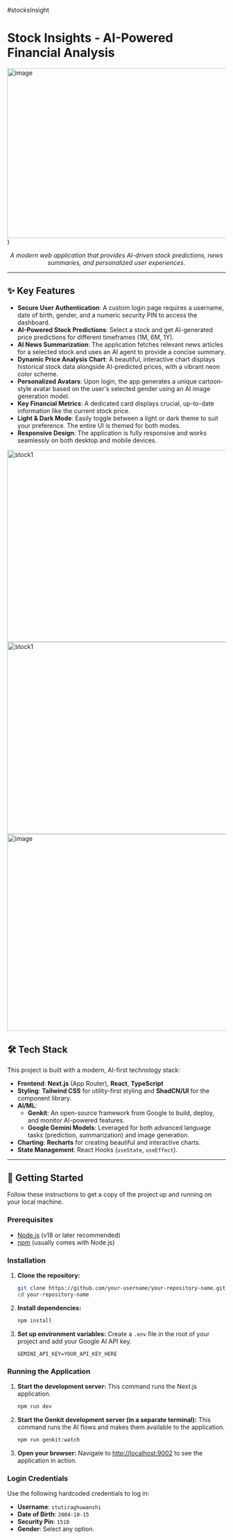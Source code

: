 #stocksInsight


# Stock Insights - AI-Powered Financial Analysis

<img width="943" height="392" alt="image" src="https://github.com/user-attachments/assets/329182f2-6505-4fd8-9fa7-3b56ae9981a2" />
)
<p align="center"><i>A modern web application that provides AI-driven stock predictions, news summaries, and personalized user experiences.</i></p>

---

## ✨ Key Features

- **Secure User Authentication**: A custom login page requires a username, date of birth, gender, and a numeric security PIN to access the dashboard.
- **AI-Powered Stock Predictions**: Select a stock and get AI-generated price predictions for different timeframes (1M, 6M, 1Y).
- **AI News Summarization**: The application fetches relevant news articles for a selected stock and uses an AI agent to provide a concise summary.
- **Dynamic Price Analysis Chart**: A beautiful, interactive chart displays historical stock data alongside AI-predicted prices, with a vibrant neon color scheme.
- **Personalized Avatars**: Upon login, the app generates a unique cartoon-style avatar based on the user's selected gender using an AI image generation model.
- **Key Financial Metrics**: A dedicated card displays crucial, up-to-date information like the current stock price.
- **Light & Dark Mode**: Easily toggle between a light or dark theme to suit your preference. The entire UI is themed for both modes.
- **Responsive Design**: The application is fully responsive and works seamlessly on both desktop and mobile devices.

<img width="953" height="443" alt="stock1" src="https://github.com/user-attachments/assets/7a66cd2d-2cc2-490d-ab4e-c865cf7760a3" />
<img width="953" height="443" alt="stock1" src="(https://github.com/user-attachments/assets/21c1b503-21b2-4399-97be-0614f9e89b0a)" />
<img width="959" height="454" alt="image" src="https://github.com/user-attachments/assets/10546635-c114-4c6a-8b5e-0bca7ca6186d" />











## 🛠️ Tech Stack

This project is built with a modern, AI-first technology stack:

- **Frontend**: **Next.js** (App Router), **React**, **TypeScript**
- **Styling**: **Tailwind CSS** for utility-first styling and **ShadCN/UI** for the component library.
- **AI/ML**:
  - **Genkit**: An open-source framework from Google to build, deploy, and monitor AI-powered features.
  - **Google Gemini Models**: Leveraged for both advanced language tasks (prediction, summarization) and image generation.
- **Charting**: **Recharts** for creating beautiful and interactive charts.
- **State Management**: React Hooks (`useState`, `useEffect`).

---

## 🚀 Getting Started

Follow these instructions to get a copy of the project up and running on your local machine.

### Prerequisites

- [Node.js](https://nodejs.org/en/) (v18 or later recommended)
- [npm](https://www.npmjs.com/) (usually comes with Node.js)

### Installation

1.  **Clone the repository:**
    ```sh
    git clone https://github.com/your-username/your-repository-name.git
    cd your-repository-name
    ```

2.  **Install dependencies:**
    ```sh
    npm install
    ```

3.  **Set up environment variables:**
    Create a `.env` file in the root of your project and add your Google AI API key.
    ```env
    GEMINI_API_KEY=YOUR_API_KEY_HERE
    ```

### Running the Application

1.  **Start the development server:**
    This command runs the Next.js application.
    ```sh
    npm run dev
    ```

2.  **Start the Genkit development server (in a separate terminal):**
    This command runs the AI flows and makes them available to the application.
    ```sh
    npm run genkit:watch
    ```

3.  **Open your browser:**
    Navigate to [http://localhost:9002](http://localhost:9002) to see the application in action.

### Login Credentials

Use the following hardcoded credentials to log in:
- **Username**: `stutiraghuwanshi`
- **Date of Birth**: `2004-10-15`
- **Security Pin**: `1510`
- **Gender**: Select any option.

